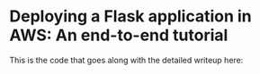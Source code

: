 # Deploying a Flask application in AWS: An end-to-end tutorial

This is the code that goes along with the detailed writeup here:


